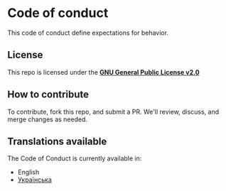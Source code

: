 # Code of conduct
This code of conduct define expectations for behavior.

## License
This repo is licensed under the **[GNU General Public License v2.0](../LICENSE)**

## How to contribute
To contribute, fork this repo, and submit a PR. We'll review, discuss, and merge changes as needed.

## Translations available
The Code of Conduct is currently available in:
- English
- [Українська](CODE_OF_CONDUCT-uk.md)
